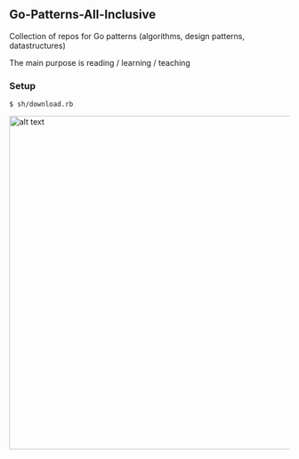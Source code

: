 ## Go-Patterns-All-Inclusive

Collection of repos for Go patterns (algorithms, design patterns, datastructures)

The main purpose is reading / learning / teaching

### Setup

    $ sh/download.rb



<img src="https://raw.githubusercontent.com/gophersgang/go-patterns-all-inclusive/master/images/screenshot.png" alt="alt text" height="600">
